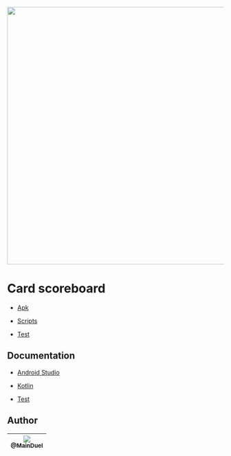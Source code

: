 <p align="center">
    <img src="https://github.com/MainDuelo/Scoreboard/blob/master/Scoreboard.gif?raw=true" width="600">
  </a>
</p>


# Card scoreboard 

- [Apk](https://main-duelo.itch.io/scoreboard)

- [Scripts](https://github.com/MainDuelo/Scoreboard/tree/master/app/src/main/java/com/mainduelo/marcadordetruco)

- [Test](https://github.com/MainDuelo/Scoreboard/tree/master/app/src)

## Documentation
- [Android Studio](https://developer.android.com/studio/intro/?gclid=CjwKCAjwq-TmBRBdEiwAaO1en8ym-8VnT7Jaz8v9CsUAqUtP8rmYbZHA90jV1_PFTNjTDeazP7igLxoCD5oQAvD_BwE)

- [Kotlin](https://kotlinlang.org/docs/reference/)

- [Test](https://developer.android.com/training/testing/unit-testing)



## Author

| [<img src="https://avatars.githubusercontent.com/MainDuel?v=3&s=115"><br><sub>@MainDuel</sub>](https://github.com/MainDuel) |
| :---: |



